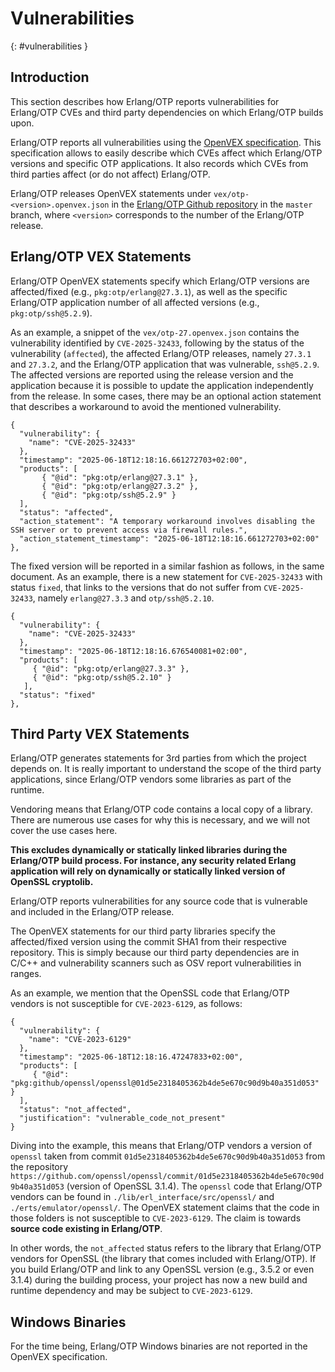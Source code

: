 <!--
%CopyrightBegin%

SPDX-License-Identifier: Apache-2.0

Copyright Ericsson AB 2025. All Rights Reserved.

Licensed under the Apache License, Version 2.0 (the "License");
you may not use this file except in compliance with the License.
You may obtain a copy of the License at

    http://www.apache.org/licenses/LICENSE-2.0

Unless required by applicable law or agreed to in writing, software
distributed under the License is distributed on an "AS IS" BASIS,
WITHOUT WARRANTIES OR CONDITIONS OF ANY KIND, either express or implied.
See the License for the specific language governing permissions and
limitations under the License.

%CopyrightEnd%
-->

# Vulnerabilities

[](){: #vulnerabilities }

## Introduction

This section describes how Erlang/OTP reports vulnerabilities for Erlang/OTP
CVEs and third party dependencies on which Erlang/OTP builds upon.

Erlang/OTP reports all vulnerabilities using the [OpenVEX
specification](https://github.com/openvex/spec). This specification allows to
easily describe which CVEs affect which Erlang/OTP versions and specific OTP
applications. It also records which CVEs from third parties affect (or do not
affect) Erlang/OTP.

Erlang/OTP releases OpenVEX statements under `vex/otp-<version>.openvex.json` in
the [Erlang/OTP Github repository](https://github.com/erlang/otp) in the `master` branch, where
`<version>` corresponds to the number of the Erlang/OTP release.

## Erlang/OTP VEX Statements

Erlang/OTP OpenVEX statements specify which Erlang/OTP versions are affected/fixed (e.g.,
`pkg:otp/erlang@27.3.1`), as well as the specific Erlang/OTP application number
of all affected versions (e.g., `pkg:otp/ssh@5.2.9`).

As an example, a snippet of the `vex/otp-27.openvex.json` contains the
vulnerability identified by `CVE-2025-32433`, following by the status of the
vulnerability (`affected`), the affected Erlang/OTP releases, namely `27.3.1`
and `27.3.2`, and the Erlang/OTP application that was vulnerable, `ssh@5.2.9`.
The affected versions are reported using the release version and the
application because it is possible to update the application independently
from the release.
In some cases, there may be an optional action statement that describes a workaround
to avoid the mentioned vulnerability.

```
{
  "vulnerability": {
    "name": "CVE-2025-32433"
  },
  "timestamp": "2025-06-18T12:18:16.661272703+02:00",
  "products": [
       { "@id": "pkg:otp/erlang@27.3.1" },
       { "@id": "pkg:otp/erlang@27.3.2" },
       { "@id": "pkg:otp/ssh@5.2.9" }
  ],
  "status": "affected",
  "action_statement": "A temporary workaround involves disabling the SSH server or to prevent access via firewall rules.",
  "action_statement_timestamp": "2025-06-18T12:18:16.661272703+02:00"
},
```

The fixed version will be reported in a similar fashion as follows, in the same document.
As an example, there is a new statement for `CVE-2025-32433` with status `fixed`,
that links to the versions that do not suffer from `CVE-2025-32433`, namely
`erlang@27.3.3` and `otp/ssh@5.2.10`. 

```
{
  "vulnerability": {
    "name": "CVE-2025-32433"
  },
  "timestamp": "2025-06-18T12:18:16.676540081+02:00",
  "products": [
     { "@id": "pkg:otp/erlang@27.3.3" },
     { "@id": "pkg:otp/ssh@5.2.10" }
   ],
  "status": "fixed"
},
```

## Third Party VEX Statements

Erlang/OTP generates statements for 3rd parties from which the project depends
on. It is really important to understand the scope of the third party
applications, since Erlang/OTP vendors some libraries as part of the runtime.

Vendoring means that Erlang/OTP code contains a local copy of a library.
There are numerous use cases for why this is necessary, and we will not cover the use cases here.

**This excludes dynamically or statically linked libraries during the Erlang/OTP build process. For instance, any security related Erlang application will rely on dynamically or statically linked version of OpenSSL cryptolib.**

Erlang/OTP reports vulnerabilities for any source code that is vulnerable and
included in the Erlang/OTP release.

The OpenVEX statements for our third party libraries specify the affected/fixed
version using the commit SHA1 from their respective repository. This is simply
because our third party dependencies are in C/C++ and vulnerability scanners
such as OSV report vulnerabilities in ranges.

As an example, we mention that the OpenSSL code that Erlang/OTP vendors
is not susceptible for `CVE-2023-6129`, as follows:

```
{
  "vulnerability": {
    "name": "CVE-2023-6129"
  },
  "timestamp": "2025-06-18T12:18:16.47247833+02:00",
  "products": [
     { "@id": "pkg:github/openssl/openssl@01d5e2318405362b4de5e670c90d9b40a351d053" }
  ],
  "status": "not_affected",
  "justification": "vulnerable_code_not_present"
}
```

Diving into the example, this means that Erlang/OTP vendors a version of `openssl` taken from commit `01d5e2318405362b4de5e670c90d9b40a351d053` from the repository `https://github.com/openssl/openssl/commit/01d5e2318405362b4de5e670c90d9b40a351d053` (version of OpenSSL 3.1.4). The `openssl` code that Erlang/OTP vendors can be found in `./lib/erl_interface/src/openssl/` and `./erts/emulator/openssl/`. The OpenVEX statement claims that the code in those folders is not susceptible to `CVE-2023-6129`. The claim is towards **source code existing in Erlang/OTP**.

In other words, the `not_affected` status refers to the library that Erlang/OTP vendors for OpenSSL (the library that comes
included with Erlang/OTP). If you build Erlang/OTP and link to any OpenSSL version (e.g., 3.5.2 or even 3.1.4) during the building process,
your project has now a new build and runtime dependency and may be subject to `CVE-2023-6129`.

## Windows Binaries

For the time being, Erlang/OTP Windows binaries are not reported in the OpenVEX
specification.
